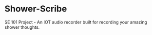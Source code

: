 # Shower-Scribe

SE 101 Project - An IOT audio recorder built for recording your amazing shower thoughts.
